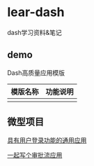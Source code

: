 # lear-dash
dash学习资料&amp;笔记





## demo

Dash高质量应用模版

| 模版名称 | 功能说明 |
| -------- | -------- |
|          |          |





## 微型项目

[具有用户登录功能的通用应用]()

[一起写个审批流应用](https://github.com/xuzhanhong/learn-dash/tree/main/%E5%AE%A1%E6%89%B9%E6%B5%81%E5%BA%94%E7%94%A8)
